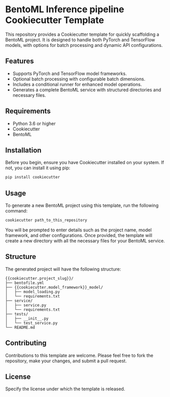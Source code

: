 # BentoML Inference pipeline Cookiecutter Template

This repository provides a Cookiecutter template for quickly scaffolding a BentoML project. It is designed to handle both PyTorch and TensorFlow models, with options for batch processing and dynamic API configurations.

## Features

- Supports PyTorch and TensorFlow model frameworks.
- Optional batch processing with configurable batch dimensions.
- Includes a conditional runner for enhanced model operations.
- Generates a complete BentoML service with structured directories and necessary files.

## Requirements

- Python 3.6 or higher
- Cookiecutter
- BentoML

## Installation

Before you begin, ensure you have Cookiecutter installed on your system. If not, you can install it using pip:

```bash
pip install cookiecutter
```

## Usage

To generate a new BentoML project using this template, run the following command:

```bash
cookiecutter path_to_this_repository
```

You will be prompted to enter details such as the project name, model framework, and other configurations. Once provided, the template will create a new directory with all the necessary files for your BentoML service.

## Structure

The generated project will have the following structure:

```
{{cookiecutter.project_slug}}/
├── bentofile.yml
├── {{cookiecutter.model_framework}}_model/
│   ├── model_loading.py
│   └── requirements.txt
├── service/
│   ├── service.py
│   └── requirements.txt
├── tests/
│   ├── __init__.py
│   └── test_service.py
└── README.md
```

## Contributing

Contributions to this template are welcome. Please feel free to fork the repository, make your changes, and submit a pull request.

## License

Specify the license under which the template is released.

